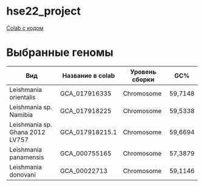 # hse22_project

[Colab с кодом](https://colab.research.google.com/drive/11Z3riS4jTZ2IY5-oI1QuatJ-tN32zIl2?usp=sharing)

# Выбранные геномы

Вид | Название в colab | Уровень сборки | GC%
---|---|---|---
Leishmania orientalis | GCA_017916335 | Chromosome | 59,7148
Leishmania sp. Namibia | GCA_017918225 |  Chromosome | 59,5338
Leishmania sp. Ghana 2012 LV757 | GCA_017918215.1 |  Chromosome | 59,6694
Leishmania panamensis | GCA_000755165 | Chromosome | 57,3879
Leishmania donovani | GCA_00022713 | Chromosome | 59,1146
